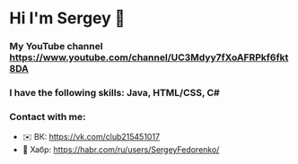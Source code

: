# Hi I'm Sergey 👋
### My YouTube channel https://www.youtube.com/channel/UC3Mdyy7fXoAFRPkf6fkt8DA
### I have the following skills: Java, HTML/CSS, C#
### Contact with me:
- ✉️ ВК: https://vk.com/club215451017
- 📒 Хабр: https://habr.com/ru/users/SergeyFedorenko/
